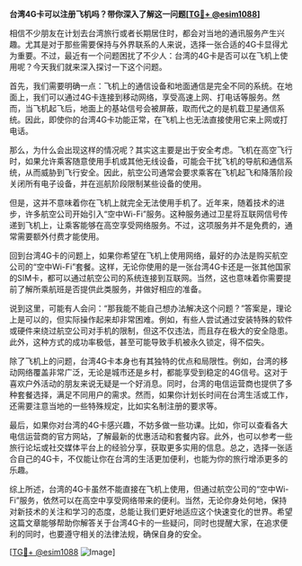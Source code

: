 **台湾4G卡可以注册飞机吗？带你深入了解这一问题[[TG💪+ @esim1088](https://t.me/s/esim1088)]**

相信不少朋友在计划去台湾旅行或者长期居住时，都会对当地的通讯服务产生兴趣。尤其是对于那些需要保持与外界联系的人来说，选择一张合适的4G卡显得尤为重要。不过，最近有一个问题困扰了不少人：台湾的4G卡是否可以在飞机上使用呢？今天我们就来深入探讨一下这个问题。

首先，我们需要明确一点：飞机上的通信设备和地面通信是完全不同的系统。在地面上，我们可以通过4G卡连接到移动网络，享受高速上网、打电话等服务。然而，当飞机起飞后，地面上的基站信号会被屏蔽，取而代之的是机载卫星通信系统。因此，即使你的台湾4G卡功能正常，在飞机上也无法直接使用它来上网或打电话。

那么，为什么会出现这样的情况呢？其实这主要是出于安全考虑。飞机在高空飞行时，如果允许乘客随意使用手机或其他无线设备，可能会干扰飞机的导航和通信系统，从而威胁到飞行安全。因此，航空公司通常会要求乘客在飞机起飞和降落阶段关闭所有电子设备，并在巡航阶段限制某些设备的使用。

但是，这并不意味着你在飞机上就完全无法使用手机了。近年来，随着技术的进步，许多航空公司开始引入“空中Wi-Fi”服务。这种服务通过卫星将互联网信号传递到飞机上，让乘客能够在高空享受网络服务。不过，这项服务并不是免费的，通常需要额外付费才能使用。

回到台湾4G卡的问题上，如果你希望在飞机上使用网络，最好的办法是购买航空公司的“空中Wi-Fi”套餐。这样，无论你使用的是一张台湾4G卡还是一张其他国家的SIM卡，都可以通过航空公司的系统连接到互联网。当然，这也意味着你需要提前了解所乘航班是否提供此类服务，并做好相应的准备。

说到这里，可能有人会问：“那我能不能自己想办法解决这个问题？”答案是，理论上是可以的，但实际操作起来却非常困难。例如，有些人尝试通过安装特殊的软件或硬件来绕过航空公司对手机的限制，但这不仅违法，而且存在极大的安全隐患。此外，这种方式的成功率极低，甚至可能导致手机被永久锁定，得不偿失。

除了飞机上的问题，台湾4G卡本身也有其独特的优点和局限性。例如，台湾的移动网络覆盖非常广泛，无论是城市还是乡村，都能享受到稳定的4G信号。这对于喜欢户外活动的朋友来说无疑是一个好消息。同时，台湾的电信运营商也提供了多种套餐选择，满足不同用户的需求。然而，如果你计划长时间在台湾生活或工作，还需要注意当地的一些特殊规定，比如实名制注册的要求等。

最后，如果你对台湾的4G卡感兴趣，不妨多做一些功课。比如，你可以查看各大电信运营商的官方网站，了解最新的优惠活动和套餐内容。此外，也可以参考一些旅行论坛或社交媒体平台上的经验分享，获取更多实用的信息。总之，选择一张适合自己的4G卡，不仅能让你在台湾的生活更加便利，也能为你的旅行增添更多的乐趣。

综上所述，台湾的4G卡虽然不能直接在飞机上使用，但通过航空公司的“空中Wi-Fi”服务，依然可以在高空中享受网络带来的便利。当然，无论你身处何地，保持对新技术的关注和学习的态度，总能让我们更好地适应这个快速变化的世界。希望这篇文章能够帮助你解答关于台湾4G卡的一些疑问，同时也提醒大家，在追求便利的同时，也要遵守相关的法律法规，确保自身的安全。

[[TG💪+ @esim1088](https://t.me/s/esim1088) ![Image](https://i.postimg.cc/4NQfJmqS/Snipaste-2025-05-13-00-14-12.png)]